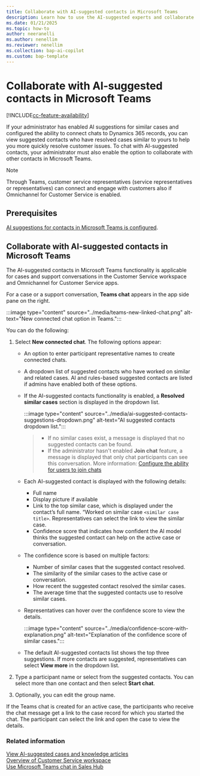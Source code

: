 ```yaml
---
title: Collaborate with AI-suggested contacts in Microsoft Teams
description: Learn how to use the AI-suggested experts and collaborate with them through Microsoft Teams to resolve cases in Customer Service.
ms.date: 01/21/2025
ms.topic: how-to
author: neeranelli
ms.author: nenellim
ms.reviewer: nenellim
ms.collection: bap-ai-copilot
ms.custom: bap-template
---
```


# Collaborate with AI-suggested contacts in Microsoft Teams

[!INCLUDE[cc-feature-availability](../../includes/cc-feature-availability.md)]

If your administrator has enabled AI suggestions for similar cases and configured the ability to connect chats to Dynamics 365 records, you can view suggested contacts who have resolved cases similar to yours to help you more quickly resolve customer issues. To chat with AI-suggested contacts, your administrator must also enable the option to collaborate with other contacts in Microsoft Teams.

> [!NOTE]
> Through Teams, customer service representatives (service representatives or representatives) can connect and engage with customers also if Omnichannel for Customer Service is enabled.

## Prerequisites

[AI suggestions for contacts in Microsoft Teams is configured](../administer/configure-teams-collaboration.md).

## Collaborate with AI-suggested contacts in Microsoft Teams

The AI-suggested contacts in Microsoft Teams functionality is applicable for cases and support conversations in the Customer Service workspace and Omnichannel for Customer Service apps.

For a case or a support conversation, **Teams chat** appears in the app side pane on the right. 

:::image type="content" source="../media/teams-new-linked-chat.png" alt-text="New connected chat option in Teams.":::

You can do the following:

1. Select **New connected chat**. The following options appear:
   - An option to enter participant representative names to create connected chats.
   - A dropdown list of suggested contacts who have worked on similar and related cases. AI and rules-based suggested contacts are listed if admins have enabled both of these options.
   - If the AI-suggested contacts functionality is enabled, a **Resolved similar cases** section is displayed in the dropdown list.
   
        :::image type="content" source="../media/ai-suggested-contacts-suggestions-dropdown.png" alt-text="AI suggested contacts dropdown list.":::
        
        > - If no similar cases exist, a message is displayed that no suggested contacts can be found.
        > - If the administrator hasn't enabled **Join chat** feature, a message is displayed that only chat participants can see this conversation. More information: [Configure the ability for users to join chats](../administer/configure-teams-chat.md#configure-the-ability-for-users-to-join-chats)
   
   - Each AI-suggested contact is displayed with the following details: 
       - Full name
       - Display picture if available
       - Link to the top similar case, which is displayed under the contact’s full name. “Worked on similar case `<similar case title>`. Representatives can select the link to view the similar case.
       - Confidence score that indicates how confident the AI model thinks the suggested contact can help on the active case or conversation.
   
   - The confidence score is based on multiple factors:
       - Number of similar cases that the suggested contact resolved.
       - The similarity of the similar cases to the active case or conversation.
       - How recent the suggested contact resolved the similar cases.
       - The average time that the suggested contacts use to resolve similar cases.
   
   - Representatives can hover over the confidence score to view the details.
   
        :::image type="content" source="../media/confidence-score-with-explanation.png" alt-text="Explanation of the confidence score of similar cases.":::
   
   - The default AI-suggested contacts list shows the top three suggestions. If more contacts are suggested, representatives can select **View more** in the dropdown list.
   

2. Type a participant name or select from the suggested contacts. You can select more than one contact and then select **Start chat**.

3. Optionally, you can edit the group name.

If the Teams chat is created for an active case, the participants who receive the chat message get a link to the case record for which you started the chat. The participant can select the link and open the case to view the details.

### Related information

[View AI-suggested cases and knowledge articles](csw-view-ai-suggested-cases-knowledge-articles.md)  
[Overview of Customer Service workspace](../implement/csw-overview.md)  
[Use Microsoft Teams chat in Sales Hub](../../sales/teams-integration/using-teams-chat-in-dynamics.md)  
